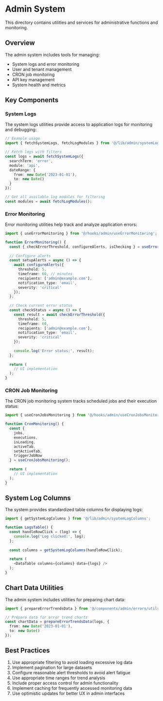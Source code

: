 
# Admin System

This directory contains utilities and services for administrative functions and monitoring.

## Overview

The admin system includes tools for managing:

- System logs and error monitoring
- User and tenant management
- CRON job monitoring
- API key management
- System health and metrics

## Key Components

### System Logs

The system logs utilities provide access to application logs for monitoring and debugging:

```typescript
// Example usage
import { fetchSystemLogs, fetchLogModules } from '@/lib/admin/systemLogs';

// Fetch logs with filters
const logs = await fetchSystemLogs({
  searchTerm: 'error',
  module: 'api',
  dateRange: {
    from: new Date('2023-01-01'),
    to: new Date()
  }
});

// Get all available log modules for filtering
const modules = await fetchLogModules();
```

### Error Monitoring

Error monitoring utilities help track and analyze application errors:

```typescript
import { useErrorMonitoring } from '@/hooks/admin/useErrorMonitoring';

function ErrorMonitoring() {
  const { checkErrorThreshold, configureAlerts, isChecking } = useErrorMonitoring('tenant-123');
  
  // Configure alerts
  const setupAlerts = async () => {
    await configureAlerts({
      threshold: 5,
      timeframe: 60, // minutes
      recipients: ['admin@example.com'],
      notification_type: 'email',
      severity: 'critical'
    });
  };
  
  // Check current error status
  const checkStatus = async () => {
    const result = await checkErrorThreshold({
      threshold: 5,
      timeframe: 60,
      recipients: ['admin@example.com'],
      notification_type: 'email',
      severity: 'critical'
    });
    
    console.log('Error status:', result);
  };
  
  return (
    // UI implementation
  );
}
```

### CRON Job Monitoring

The CRON job monitoring system tracks scheduled jobs and their execution status:

```typescript
import { useCronJobsMonitoring } from '@/hooks/admin/useCronJobsMonitoring';

function CronMonitoring() {
  const {
    jobs,
    executions,
    isLoading,
    activeTab,
    setActiveTab,
    triggerJobNow
  } = useCronJobsMonitoring();
  
  return (
    // UI implementation
  );
}
```

## System Log Columns

The system provides standardized table columns for displaying logs:

```typescript
import { getSystemLogColumns } from '@/lib/admin/systemLogColumns';

function LogsTable() {
  const handleRowClick = (log) => {
    console.log('Log clicked:', log);
  };
  
  const columns = getSystemLogColumns(handleRowClick);
  
  return (
    <DataTable columns={columns} data={logs} />
  );
}
```

## Chart Data Utilities

The admin system includes utilities for preparing chart data:

```typescript
import { prepareErrorTrendsData } from '@/components/admin/errors/utils/chartDataUtils';

// Prepare data for error trend charts
const chartData = prepareErrorTrendsData(logs, {
  from: new Date('2023-01-01'),
  to: new Date()
});
```

## Best Practices

1. Use appropriate filtering to avoid loading excessive log data
2. Implement pagination for large datasets
3. Configure reasonable alert thresholds to avoid alert fatigue
4. Use appropriate time ranges for trend analysis
5. Include proper access control for admin functionality
6. Implement caching for frequently accessed monitoring data
7. Use optimistic updates for better UX in admin interfaces

